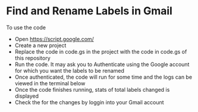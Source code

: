 # Find and Rename Labels in Gmail

To use the code

- Open https://script.google.com/
- Create a new project
- Replace the code in code.gs in the project with the code in code.gs of this repository
- Run the code. It may ask you to Authenticate using the Google account for which you want the labels to be renamed
- Once authenticated, the code will run for some time and the logs can be viewed in the terminal below
- Once the code finishes running, stats of total labels changed is displayed
- Check the for the changes by loggin into your Gmail account
